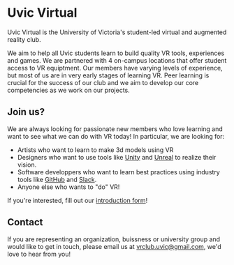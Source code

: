 # Uvic Virtual

Uvic Virtual is the University of Victoria's student-led virtual and augmented reality club.

We aim to help all Uvic students learn to build quality VR tools, experiences and games. We are partnered with 4 on-campus locations that offer student access to VR equiptment. Our members have varying levels of experience, but most of us are in very early stages of learning VR. Peer learning is crucial for the success of our club and we aim to develop our core competencies as we work on our projects.

## Join us?

We are always looking for passionate new members who love learning and want to see what we can do with VR today! In particular, we are looking for:
* Artists who want to learn to make 3d models using VR
* Designers who want to use tools like [Unity](https://unity3d.com/unity) and [Unreal](https://www.unrealengine.com/en-US/what-is-unreal-engine-4) to realize their vision.
* Software developpers who want to learn best practices using industry tools like [GitHub](https://guides.github.com/activities/hello-world/) and [Slack](https://get.slack.help/hc/en-us/articles/115004071768-What-is-Slack-).
* Anyone else who wants to "do" VR!

If you're interested, fill out our [introduction form](https://docs.google.com/forms/d/1E83ZO1mBgeSXi8WaqmKFrT-X4TY0WDOtVhHW3NFAZUo/)!

## Contact

If you are representing an organization, buissness or university group and would like to get in touch, please email us at [vrclub.uvic@gmail.com](mailto:vrclub.uvic@gmail.com), we'd love to hear from you!
